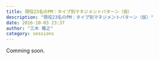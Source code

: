 ```yaml
---
title: 現役23名のPM：タイプ別マネジメントパターン（仮）
description: "現役23名のPM：タイプ別マネジメントパターン（仮）"
date: 2016-10-03 23:37
author: "三木 雅之"
category: sessions
---
```

Comming soon.